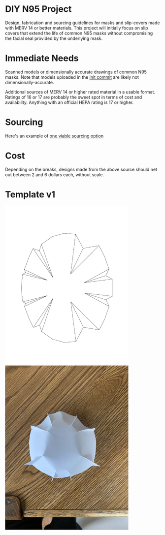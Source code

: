 # DIY N95 Project
Design, fabrication and sourcing guidelines for masks and slip-covers made with MERV 14 or better materials. This project will initially focus on slip covers that extend the life of common N95 masks without compromising the facial seal provided by the underlying mask.

# Immediate Needs
Scanned models or dimensionally accurate drawings of common N95 masks. Note that models uploaded in the [init commit](https://github.com/jimmoffet/diy-n95-project/commit/122e8d2e49c9cc9eac42c34b83cf7c0b3a77745f) are likely not dimensionally-accurate.

Additional sources of MERV 14 or higher rated material in a usable format. Ratings of 16 or 17 are probably the sweet spot in terms of cost and availability. Anything with an official HEPA rating is 17 or higher. 

# Sourcing
Here's an example of [one viable sourcing option](https://www.samedaysupply.com/lennox-x5425-merv-16-replacement-filter-6-x-17-x-28)

# Cost
Depending on the breaks, designs made from the above source should net out between 2 and 6 dollars each, without scale.

# Template v1
<img src="https://raw.githubusercontent.com/jimmoffet/diy-n95-project/master/First_pass_2d_template.png" width="400"/>
<img src="https://raw.githubusercontent.com/jimmoffet/diy-n95-project/master/paper_build_v1.jpg" width="400"/>

